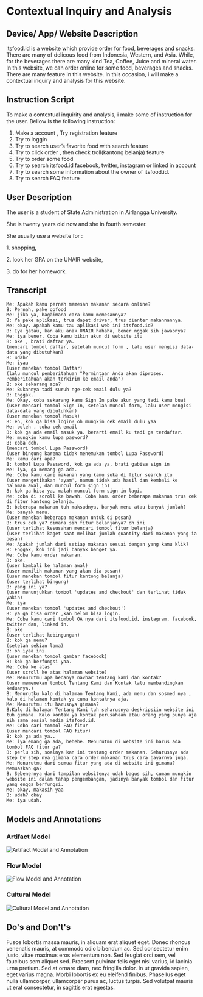 # Contextual Inquiry and Analysis
## Device/ App/ Website Description
itsfood.id is a website which provide order for food, beverages and snacks. There are many of delicous food from Indonesia, Western, and Asia. While, for the beverages there are many kind Tea, Coffee, Juice and mineral water. In this website, we can order online  for some food, beverages and snacks. There are many feature in this website. In this occasion, i will make a contextual inquiry and analysis for this website.
## Instruction Script
To make a contextual inquirity and analysis, i make some of instruction for the user. Bellow is the following instruction:
1.	Make a account , Try registration feature
2.	Try to loggin
3.	Try to search user’s favorite food with search feature
4.	Try to click order , then check troll(kantong belanja) feature
5.	Try to order some food
6.	Try to search itsfood.id facebook, twitter, instagram or linked in account
7.	Try to search some information about the owner of itsfood.id.
8.	Try to search FAQ feature 

## User Description
<p>The user is a student of State Administration in Airlangga University.</p>
<p>She is twenty years old now and she in fourth semester.</p>
<p>She usually use a website for :</p>
   <p> 1. shopping, </p>
    <p>2. look her GPA on the UNAIR website,</p>
    <p>3. do for her homework.</p>
    
    
## Transcript
```
Me: Apakah kamu pernah memesan makanan secara online?
B: Pernah, pake gofood
Me: jika ya, bagaimana cara kamu memesannya?
B: Ya pake aplikasi, trus dapet driver, trus dianter makannannya.
Me: okay. Apakah kamu tau aplikasi web ini itsfood.id?
B: Iya gatau, kan aku anak UNAIR hahaha, bener nggak sih jawabnya?
Me: iya bener. Coba kamu bikin akun di website itu
B: oke , brati daftar ya.
(mencari tombol daftar, setelah muncul form , lalu user mengisi data-data yang dibutuhkan)
B: udah?
Me: iyaa
(user menekan tombol Daftar)
(lalu muncul pemberitahuan "Permintaan Anda akan diproses. Pemberitahuan akan terkirim ke email anda")
B: oke sekarang apa?
Me: Bukannya tadi suruh nge-cek email dulu ya?
B: Enggak..
Me: Okay, coba sekarang kamu Sign In pake akun yang tadi kamu buat
(user mencari tombol Sign In, setelah muncul form, lalu user mengisi data-data yang dibutuhkan)
(user menekan tombol Masuk)
B: eh, kok ga bisa login? oh mungkin cek email dulu yaa
Me: boleh , coba cek email
B: kok ga ada email masuk ya. berarti email ku tadi ga terdaftar.
Me: mungkin kamu lupa pasword?
B: coba deh. 
(mencari tombol Lupa Password)
(user bingung karena tidak menemukan tombol Lupa Password)
Me: kamu cari apa?
B: tombol Lupa Password, kok ga ada ya, brati gabisa sign in
Me: iya, ga memang ga ada.
Me: Coba kamu cari makanan yang kamu suka di fitur search itu
(user mengetikakan 'ayam', namun tidak ada hasil dan kembali ke halaman awal, dan muncul form sign in)
B: kok ga bisa ya, malah muncul form sign in lagi.
Me: coba di scroll ke bawah. Coba kamu order beberapa makanan trus cek di fitur kantong belanja.
B: beberapa makanan tuh maksudnya, banyak menu atau banyak jumlah?
Me: banyak menu.
(user menekan beberapa makanan untuk di pesan)
B: trus cek ya? dimana sih fitur belanjanya? oh ini
(user terlihat kesusahan mencari tombol fitur belanja)
(user terlihat kaget saat melihat jumlah quantity dari makanan yang ia pesan)
Me: Apakah jumlah dari setiap makanan sesuai dengan yang kamu klik?
B: Enggak, kok ini jadi banyak banget ya.
Me: Coba kamu order makanan.
B: oke.
(user kembali ke halaman awal)
(user memilih makanan yang akan dia pesan)
(user menekan tombol fitur kantong belanja)
(user terlihat bingung)
B: yang ini ya? 
(user menunjukkan tombol 'updates and checkout' dan terlihat tidak yakin)
Me: iya
(user menekan tombol 'updates and checkout')
B: ya ga bisa order ,kan belom bisa login.
Me: Coba kamu cari tombol OA nya dari itsfood.id, instagram, facebook, twitter dan, linked in.
B: oke
(user terlihat kebingungan)
B: kok ga nemu?
(setelah sekian lama)
B: oh iyaa ini.
(user menekan tombol gambar facebook)
B: kok ga berfungsi yaa.
Me: Coba ke atas
(user scroll ke atas halaman website)
Me: Menurutmu apa bedanya navbar tentang kami dan kontak?
(user memenekan tombol Tentang Kami dan Kontak lalu membandingkan keduanya.)
B: Menurutku kalo di halaman Tentang Kami, ada menu dan sosmed nya , kalo di halaman kontak ya cuma kontaknya aja.
Me: Menurutmu itu harusnya gimana?
B:Kalo di halaman Tentang Kami tuh seharusnya deskripsiin website ini tuh gimana. Kalo kontak ya kontak perusahaan atau orang yang punya aja sih sama sosial media itsfood.id.
Me: Coba cari tombol FAQ fitur
(user mencari tombol FAQ fitur)
B: kok ga ada ya..
Me: iya emang ga ada, hehehe. Menurutmu di website ini harus ada tombol FAQ fitur ga?
B: perlu sih, soalnya kan ini tentang order makanan. Seharusnya ada step by step nya gimana cara order makanan trus cara bayarnya juga.
Me: Menurutmu dari semua fitur yang ada di website ini gimana? Memuaskan ga?
B: Sebenernya dari tampilan websitenya udah bagus sih, cuman mungkin website ini dalam tahap pengembangan, jadinya banyak tombol dan fitur yang engga berfungsi.
Me: okay, makasih yaa
B: udah? okay
Me: iya udah.
```
## Models and Annotations
### Artifact Model
![Artifact Model and Annotation](https://picsum.photos/400/300/?random)
### Flow Model
![Flow Model and Annotation](https://picsum.photos/400/300/?random)
### Cultural Model
![Cultural Model and Annotation](https://picsum.photos/400/300/?random)
## Do's and Don't's
Fusce lobortis massa mauris, in aliquam erat aliquet eget. Donec rhoncus venenatis mauris, at commodo odio bibendum ac. Sed consectetur enim justo, vitae maximus eros elementum non. Sed feugiat orci sem, vel faucibus sem aliquet sed. Praesent pulvinar felis eget nisl varius, id lacinia urna pretium. Sed at ornare diam, nec fringilla dolor. In ut gravida sapien, eget varius magna. Morbi lobortis ex eu eleifend finibus. Phasellus eget nulla ullamcorper, ullamcorper purus ac, luctus turpis. Sed volutpat mauris ut erat consectetur, in sagittis erat egestas.
